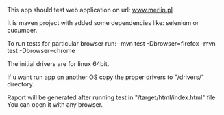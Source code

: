This app should test web application on url: www.merlin.pl

It is maven project with added some dependencies like: selenium or cucumber.

To run tests for particular browser run:
	-mvn test -Dbrowser=firefox
	-mvn test -Dbrowser=chrome

The initial drivers are for linux 64bit.

If u want run app on another OS copy the proper drivers to "/drivers/" directory.

Raport will be generated after running test in "/target/html/index.html" file. You can open it with any browser.

